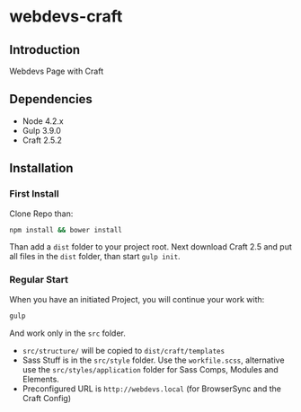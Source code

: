# webdevs-craft

## Introduction
Webdevs Page with Craft

## Dependencies
- Node 4.2.x
- Gulp 3.9.0
- Craft 2.5.2

## Installation

### First Install
Clone Repo than:

```bash
npm install && bower install
```

Than add a `dist` folder to your project root.
Next download Craft 2.5 and put all files in the `dist` folder, than start `gulp init`.

### Regular Start

When you have an initiated Project, you will continue your work with:

```bash
gulp
``` 

And work only in the `src` folder.
- `src/structure/` will be copied to `dist/craft/templates`
- Sass Stuff is in the `src/style` folder. Use the `workfile.scss`, alternative use the `src/styles/application` folder for Sass Comps, Modules and Elements.
- Preconfigured URL is `http://webdevs.local` (for BrowserSync and the Craft Config)

